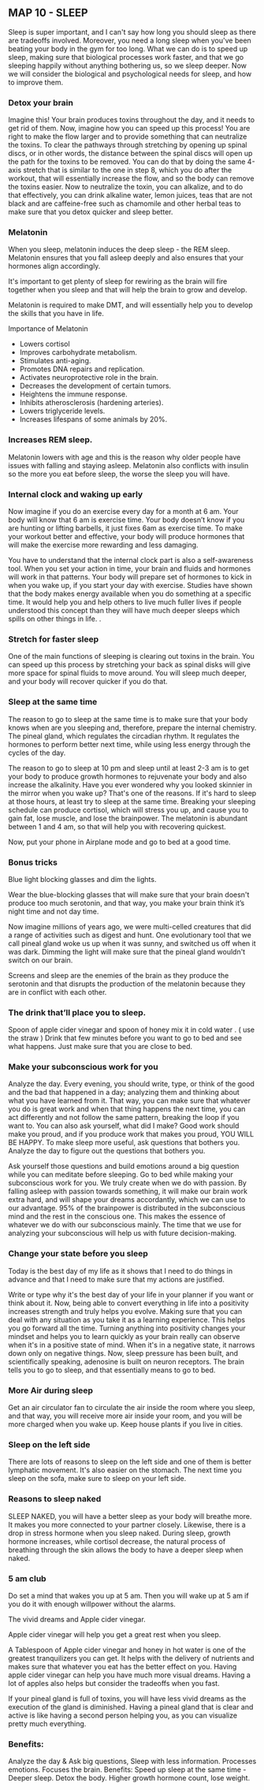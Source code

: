 

## MAP 10 - SLEEP

Sleep is super important, and I can't say how long you should sleep as there are tradeoffs involved. Moreover, you need a long sleep when you've been beating your body in the gym for too long. What we can do is to speed up sleep, making sure that biological processes work faster, and that we go sleeping happily without anything bothering us, so we sleep deeper. Now we will consider the biological and psychological needs for sleep, and how to improve them.

### Detox your brain

Imagine this! Your brain produces toxins throughout the day, and it needs to get rid of them. Now, imagine how you can speed up this process! You are right to make the flow larger and to provide something that can neutralize the toxins. To clear the pathways through stretching by opening up spinal discs, or in other words, the distance between the spinal discs will open up the path for the toxins to be removed. You can do that by doing the same 4-axis stretch that is similar to the one in step 8, which you do after the workout, that will essentially increase the flow, and so the body can remove the toxins easier. Now to neutralize the toxin, you can alkalize, and to do that effectively, you can drink alkaline water, lemon juices, teas that are not black and are caffeine-free such as chamomile and other herbal teas to make sure that you detox quicker and sleep better.

### Melatonin

When you sleep, melatonin induces the deep sleep - the REM sleep. Melatonin ensures that you fall asleep deeply and also ensures that your hormones align accordingly.

It's important to get plenty of sleep for rewiring as the brain will fire together when you sleep and that will help the brain to grow and develop.

Melatonin is required to make DMT, and will essentially help you to develop the skills that you have in life.

Importance of Melatonin

* Lowers cortisol
* Improves carbohydrate metabolism.
* Stimulates anti-aging.
* Promotes DNA repairs and replication.
* Activates neuroprotective role in the brain.
* Decreases the development of certain tumors.
* Heightens the immune response.
* Inhibits atherosclerosis (hardening arteries).
* Lowers triglyceride levels.
* Increases lifespans of some animals by 20%.

### Increases REM sleep.

Melatonin lowers with age and this is the reason why older people have issues with falling and staying asleep. Melatonin also conflicts with insulin so the more you eat before sleep, the worse the sleep you will have.

### Internal clock and waking up early

Now imagine if you do an exercise every day for a month at 6 am. Your body will know that 6 am is exercise time.  Your body doesn’t know if you are hunting or lifting barbells, it just fixes 6am as exercise time. To make your workout better and effective, your body will produce hormones that will make the exercise more rewarding and less damaging.

 You have to understand that the internal clock part is also a self-awareness tool. When you set your action in time, your brain and fluids and hormones will work in that patterns. Your body will prepare set of hormones to kick in when you wake up, if you start your day with exercise. Studies have shown that the body makes energy available when you do something at a specific time. It would help you and help others to live much fuller lives if people understood this concept than they will have much deeper sleeps which spills on other things in life. .

### Stretch for faster sleep

One of the main functions of sleeping is clearing out toxins in the brain.  You can speed up this process by stretching your back as spinal disks will give more space for spinal fluids to move around. You will sleep much deeper, and your body will recover quicker if you do that.

### Sleep at the same time

The reason to go to sleep at the same time is to make sure that your body knows when are you sleeping and, therefore, prepare the internal chemistry. The pineal gland, which regulates the circadian rhythm. It regulates the hormones to perform better next time, while using less energy through the cycles of the day.

The reason to go to sleep at 10 pm and sleep until at least 2-3 am is to get your body to produce growth hormones to rejuvenate your body and also increase the alkalinity. Have you ever wondered why you looked skinnier in the mirror when you wake up? That's one of the reasons. If it's hard to sleep at those hours, at least try to sleep at the same time. Breaking your sleeping schedule can produce cortisol, which will stress you up, and cause you to gain fat, lose muscle, and lose the brainpower. The melatonin is abundant between 1 and 4 am, so that will help you with recovering quickest.

Now, put your phone in Airplane mode and go to bed at a good time.

### Bonus tricks

Blue light blocking glasses and dim the lights.

Wear the blue-blocking glasses that will make sure that your brain doesn't produce too much serotonin, and that way, you make your brain think it’s night time and not day time.

Now imagine millions of years ago, we were multi-celled creatures that did a range of activities such as digest and hunt. One evolutionary tool that we call pineal gland woke us up when it was sunny, and switched us off when it was dark. Dimming the light will make sure that the pineal gland wouldn't switch on our brain.

Screens and sleep are the enemies of the brain as they produce the serotonin and that disrupts the production of the melatonin because they are in conflict with each other.

### The drink that’ll place you to sleep.

Spoon of apple cider vinegar and spoon of honey mix it in cold water . ( use the straw ) Drink that few minutes before you want to go to bed and see what happens. Just make sure that you are close to bed.

### Make your subconscious work for you

Analyze the day. Every evening, you should write, type, or think of the good and the bad that happened in a day; analyzing them and thinking about what you have learned from it. That way, you can make sure that whatever you do is great work and when that thing happens the next time, you can act differently and not follow the same pattern, breaking the loop if you want to. You can also ask yourself, what did I make? Good work should make you proud, and if you produce work that makes you proud, YOU WILL BE HAPPY. To make sleep more useful, ask questions that bothers you. Analyze the day to figure out the questions that bothers you.

Ask yourself those questions and build emotions around a big question while you can meditate before sleeping. Go to bed while making your subconscious work for you. We truly create when we do with passion. By falling asleep with passion towards something, it will make our brain work extra hard, and will shape your dreams accordantly, which we can use to our advantage. 95% of the brainpower is distributed in the subconscious mind and the rest in the conscious one. This makes the essence of whatever we do with our subconscious mainly. The time that we use for analyzing your subconscious will help us with future decision-making.

### Change your state before you sleep

Today is the best day of my life as it shows that I need to do things in advance and that I need to make sure that my actions are justified.

Write or type why it's the best day of your life in your planner if you want or think about it. Now, being able to convert everything in life into a positivity increases strength and truly helps you evolve. Making sure that you can deal with any situation as you take it as a learning experience. This helps you go forward all the time. Turning anything into positivity changes your mindset and helps you to learn quickly as your brain really can observe when it's in a positive state of mind. When it's in a negative state, it narrows down only on negative things. Now, sleep pressure has been built, and scientifically speaking, adenosine is built on neuron receptors. The brain tells you to go to sleep, and that essentially means to go to bed.

### More Air during sleep

Get an air circulator fan to circulate the air inside the room where you sleep, and that way, you will receive more air inside your room, and you will be more charged when you wake up. Keep house plants if you live in cities.

### Sleep on the left side

There are lots of reasons to sleep on the left side and one of them is better lymphatic movement. It's also easier on the stomach. The next time you sleep on the sofa, make sure to sleep on your left side.

### Reasons to sleep naked

SLEEP NAKED, you will have a better sleep as your body will breathe more. It makes you more connected to your partner closely. Likewise, there is a drop in stress hormone when you sleep naked. During sleep, growth hormone increases, while cortisol decrease, the natural process of breathing through the skin allows the body to have a deeper sleep when naked.

### 5 am club

Do set a mind that wakes you up at 5 am. Then you will wake up at 5 am if you do it with enough willpower without the alarms.

 The vivid dreams and Apple cider vinegar.

Apple cider vinegar will help you get a great rest when you sleep.

A Tablespoon of Apple cider vinegar and honey in hot water is one of the greatest tranquilizers you can get. It helps with the delivery of nutrients and makes sure that whatever you eat has the better effect on you. Having apple cider vinegar can help you have much more visual dreams. Having a lot of apples also helps but consider the tradeoffs when you fast.

If your pineal gland is full of toxins, you will have less vivid dreams as the execution of the gland is diminished.  Having a pineal gland that is clear and active is like having a second person helping you, as you can visualize pretty much everything.


### Benefits:

Analyze the day & Ask big questions, Sleep with less information. Processes emotions. Focuses the brain. Benefits: Speed up sleep at the same time - Deeper sleep. Detox the body. Higher growth hormone count, lose weight.
